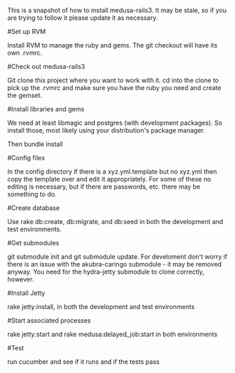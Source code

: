 This is a snapshot of how to install medusa-rails3. It may be stale, so if you are trying to follow it please update
it as necessary.

#Set up RVM

Install RVM to manage the ruby and gems. The git checkout will have its own .rvmrc.

#Check out medusa-rails3

Git clone this project where you want to work with it. cd into the clone to pick up the .rvmrc and make sure
you have the ruby you need and create the gemset.

#Install libraries and gems

We need at least libmagic and postgres (with development packages). So install those, most likely using your
distribution's package manager.

Then bundle install

#Config files

In the config directory if there is a xyz.yml.template but no xyz.yml then copy the template over and edit it
appropriately. For some of these no editing is necessary, but if there are passwords, etc. there may be something to do.

#Create database

Use rake db:create, db:migrate, and db:seed in both the development and test environments.

#Get submodules

git submodule init and git submodule update. For develoment don't worry if there is an issue with the akubra-caringo
submodule - it may be removed anyway. You need for the hydra-jetty submodule to clone correctly, however.

#Install Jetty

rake jetty:install, in both the development and test environments

#Start associated processes

rake jetty:start and rake medusa:delayed_job:start in both environments

#Test

run cucumber and see if it runs and if the tests pass
